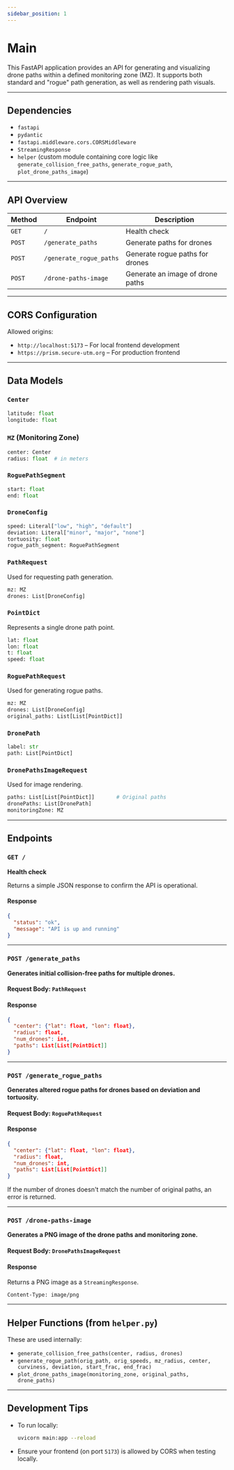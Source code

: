 ```yaml
---
sidebar_position: 1
---
```


# Main

This FastAPI application provides an API for generating and visualizing drone paths within a defined monitoring zone (MZ). It supports both standard and "rogue" path generation, as well as rendering path visuals.

---

## Dependencies

- `fastapi`
- `pydantic`
- `fastapi.middleware.cors.CORSMiddleware`
- `StreamingResponse`
- `helper` (custom module containing core logic like `generate_collision_free_paths`, `generate_rogue_path`, `plot_drone_paths_image`)

---

## API Overview

| Method | Endpoint                | Description                      |
| ------ | ----------------------- | -------------------------------- |
| `GET`  | `/`                     | Health check                     |
| `POST` | `/generate_paths`       | Generate paths for drones        |
| `POST` | `/generate_rogue_paths` | Generate rogue paths for drones  |
| `POST` | `/drone-paths-image`    | Generate an image of drone paths |

---

## CORS Configuration

Allowed origins:

- `http://localhost:5173` – For local frontend development
- `https://prism.secure-utm.org` – For production frontend

---

## Data Models

### `Center`

```python
latitude: float
longitude: float
```

### `MZ` (Monitoring Zone)

```python
center: Center
radius: float  # in meters
```

### `RoguePathSegment`

```python
start: float
end: float
```

### `DroneConfig`

```python
speed: Literal["low", "high", "default"]
deviation: Literal["minor", "major", "none"]
tortuosity: float
rogue_path_segment: RoguePathSegment
```

### `PathRequest`

Used for requesting path generation.

```python
mz: MZ
drones: List[DroneConfig]
```

### `PointDict`

Represents a single drone path point.

```python
lat: float
lon: float
t: float
speed: float
```

### `RoguePathRequest`

Used for generating rogue paths.

```python
mz: MZ
drones: List[DroneConfig]
original_paths: List[List[PointDict]]
```

### `DronePath`

```python
label: str
path: List[PointDict]
```

### `DronePathsImageRequest`

Used for image rendering.

```python
paths: List[List[PointDict]]       # Original paths
dronePaths: List[DronePath]
monitoringZone: MZ
```

---

## Endpoints

### `GET /`

**Health check**

Returns a simple JSON response to confirm the API is operational.

#### Response

```json
{
  "status": "ok",
  "message": "API is up and running"
}
```

---

### `POST /generate_paths`

**Generates initial collision-free paths for multiple drones.**

#### Request Body: `PathRequest`

#### Response

```json
{
  "center": {"lat": float, "lon": float},
  "radius": float,
  "num_drones": int,
  "paths": List[List[PointDict]]
}
```

---

### `POST /generate_rogue_paths`

**Generates altered rogue paths for drones based on deviation and tortuosity.**

#### Request Body: `RoguePathRequest`

#### Response

```json
{
  "center": {"lat": float, "lon": float},
  "radius": float,
  "num_drones": int,
  "paths": List[List[PointDict]]
}
```

If the number of drones doesn't match the number of original paths, an error is returned.

---

### `POST /drone-paths-image`

**Generates a PNG image of the drone paths and monitoring zone.**

#### Request Body: `DronePathsImageRequest`

#### Response

Returns a PNG image as a `StreamingResponse`.

```http
Content-Type: image/png
```

---

## Helper Functions (from `helper.py`)

These are used internally:

- `generate_collision_free_paths(center, radius, drones)`
- `generate_rogue_path(orig_path, orig_speeds, mz_radius, center, curviness, deviation, start_frac, end_frac)`
- `plot_drone_paths_image(monitoring_zone, original_paths, drone_paths)`

---

## Development Tips

- To run locally:

  ```bash
  uvicorn main:app --reload
  ```

- Ensure your frontend (on port `5173`) is allowed by CORS when testing locally.
